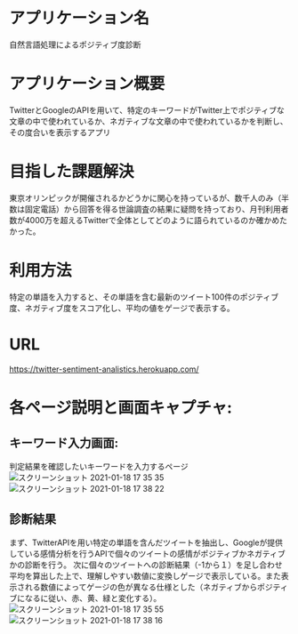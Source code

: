 # アプリケーション名
自然言語処理によるポジティブ度診断

# アプリケーション概要
TwitterとGoogleのAPIを用いて、特定のキーワードがTwitter上でポジティブな文章の中で使われているか、ネガティブな文章の中で使われているかを判断し、その度合いを表示するアプリ

# 目指した課題解決
東京オリンピックが開催されるかどうかに関心を持っているが、数千人のみ（半数は固定電話）から回答を得る世論調査の結果に疑問を持っており、月刊利用者数が4000万を超えるTwitterで全体としてどのように語られているのか確かめたかった。

# 利用方法
特定の単語を入力すると、その単語を含む最新のツイート100件のポジティブ度、ネガティブ度をスコア化し、平均の値をゲージで表示する。

# URL
https://twitter-sentiment-analistics.herokuapp.com/

# 各ページ説明と画面キャプチャ: 

## キーワード入力画面: 
判定結果を確認したいキーワードを入力するページ　
![スクリーンショット 2021-01-18 17 35 35](https://user-images.githubusercontent.com/74515647/104894070-96dec080-59b7-11eb-9513-08b470b509de.png)
![スクリーンショット 2021-01-18 17 38 22](https://user-images.githubusercontent.com/74515647/104894136-a6f6a000-59b7-11eb-9630-22334886318e.png)

## 診断結果
まず、TwitterAPIを用い特定の単語を含んだツイートを抽出し、Googleが提供している感情分析を行うAPIで個々のツイートの感情がポジティブかネガティブかの診断を行う。
次に個々のツイートへの診断結果（-1から１）を足し合わせ平均を算出した上で、理解しやすい数値に変換しゲージで表示している。また表示される数値によってゲージの色が異なる仕様とした（ネガティブからポジティブになるに従い、赤、黄、緑と変化する）。
![スクリーンショット 2021-01-18 17 35 55](https://user-images.githubusercontent.com/74515647/104894048-8f1f1c00-59b7-11eb-8c47-c81d5b8bfb19.png)
![スクリーンショット 2021-01-18 17 38 16](https://user-images.githubusercontent.com/74515647/104894135-a5c57300-59b7-11eb-894e-1c1ceaeb8085.png)
